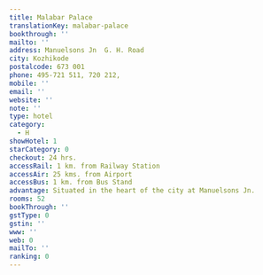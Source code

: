 ```yaml
---
title: Malabar Palace
translationKey: malabar-palace
bookthrough: ''
mailto: ''
address: Manuelsons Jn  G. H. Road
city: Kozhikode
postalcode: 673 001
phone: 495-721 511, 720 212,
mobile: ''
email: ''
website: ''
note: ''
type: hotel
category:
  - H
showHotel: 1
starCategory: 0
checkout: 24 hrs.
accessRail: 1 km. from Railway Station
accessAir: 25 kms. from Airport
accessBus: 1 km. from Bus Stand
advantage: Situated in the heart of the city at Manuelsons Jn.
rooms: 52
bookThrough: ''
gstType: 0
gstin: ''
www: ''
web: 0
mailTo: ''
ranking: 0
---
```







